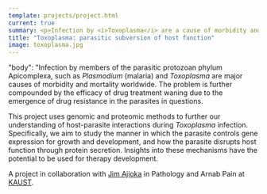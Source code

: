 ```yaml
---
template: projects/project.html
current: true
summary: <p>Infection by <i>Toxoplasma</i> are a cause of morbidity and mortality worldwide. This project, in collaboration with <a href="http://www.path.cam.ac.uk/~toxo/">Jim Ajioka</a> in Pathology and Arnab Pain at <a href="http://www.kaust.edu.sa/">KAUST</a>, focuses on the genomics and proteomics of <i>Toxoplasma</i> infection, and the changes it brings about in the host, with a focus on potential therapy targets.</p>
title: "Toxoplasma: parasitic subversion of host function"
image: toxoplasma.jpg
---
```


"body": "Infection by members of the parasitic protozoan phylum Apicomplexa, such as *Plasmodium* (malaria) and *Toxoplasma* are major causes of morbidity and mortality worldwide. The problem is further compounded by the efficacy of drug treatment waning due to the emergence of drug resistance in the parasites in questions.

This project uses genomic and proteomic methods to further our understanding of host-parasite interactions during *Toxoplasma* infection. Specifically, we aim to study the manner in which the parasite controls gene expression for growth and development, and how the parasite disrupts host function through protein secretion. Insights into these mechanisms have the potential to be used for therapy development.

A project in collaboration with [Jim Ajioka](http://www.path.cam.ac.uk/~toxo/) in Pathology and Arnab Pain at [KAUST](http://www.kaust.edu.sa/).

